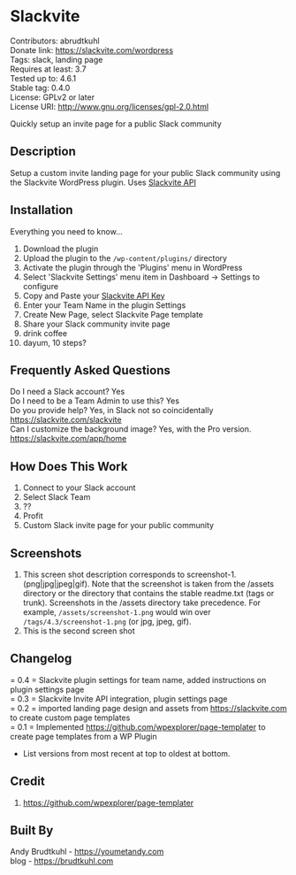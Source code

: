 Slackvite
=============
Contributors: abrudtkuhl  
Donate link: https://slackvite.com/wordpress  
Tags: slack, landing page  
Requires at least: 3.7  
Tested up to: 4.6.1  
Stable tag: 0.4.0  
License: GPLv2 or later  
License URI: http://www.gnu.org/licenses/gpl-2.0.html  

Quickly setup an invite page for a public Slack community  

Description
------

Setup a custom invite landing page for your public Slack community using the Slackvite WordPress plugin. Uses [Slackvite API](https://slackvite.com/?utm_source=github&utm_medium=readme)

Installation
------

Everything you need to know...

1. Download the plugin
2. Upload the plugin to the `/wp-content/plugins/` directory
3. Activate the plugin through the 'Plugins' menu in WordPress
4. Select 'Slackvite Settings' menu item in Dashboard -> Settings to configure
5. Copy and Paste your [Slackvite API Key](https://slackvite.com/app/home)
6. Enter your Team Name in the plugin Settings
7. Create New Page, select Slackvite Page template
8. Share your Slack community invite page
9. drink coffee
10. dayum, 10 steps?

Frequently Asked Questions
------
Do I need a Slack account? Yes  
Do I need to be a Team Admin to use this? Yes  
Do you provide help? Yes, in Slack not so coincidentally https://slackvite.com/slackvite  
Can I customize the background image? Yes, with the Pro version. https://slackvite.com/app/home  

How Does This Work
------
1. Connect to your Slack account
2. Select Slack Team
3. ??
4. Profit
5. Custom Slack invite page for your public community

Screenshots
------

1. This screen shot description corresponds to screenshot-1.(png|jpg|jpeg|gif). Note that the screenshot is taken from
the /assets directory or the directory that contains the stable readme.txt (tags or trunk). Screenshots in the /assets
directory take precedence. For example, `/assets/screenshot-1.png` would win over `/tags/4.3/screenshot-1.png`
(or jpg, jpeg, gif).
2. This is the second screen shot

Changelog
------
= 0.4 = Slackvite plugin settings for team name, added instructions on plugin settings page  
= 0.3 = Slackvite Invite API integration, plugin settings page  
= 0.2 = imported landing page design and assets from https://slackvite.com to create custom page templates  
= 0.1 = Implemented https://github.com/wpexplorer/page-templater to create page templates from a WP Plugin  
* List versions from most recent at top to oldest at bottom.  

Credit
------

1. https://github.com/wpexplorer/page-templater

Built By
------
Andy Brudtkuhl - https://youmetandy.com  
blog - https://brudtkuhl.com
